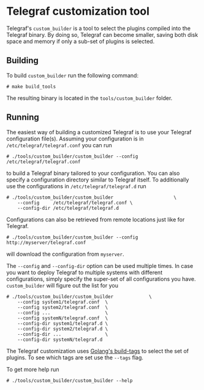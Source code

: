 # Telegraf customization tool

Telegraf's `custom_builder` is a tool to select the plugins compiled into the
Telegraf binary. By doing so, Telegraf can become smaller, saving both disk
space and memory if only a sub-set of plugins is selected.

## Building

To build `custom_builder` run the following command:

```shell
# make build_tools
```

The resulting binary is located in the `tools/custom_builder` folder.

## Running

The easiest way of building a customized Telegraf is to use your
Telegraf configuration file(s). Assuming your configuration is
in `/etc/telegraf/telegraf.conf` you can run

```shell
# ./tools/custom_builder/custom_builder --config /etc/telegraf/telegraf.conf
```

to build a Telegraf binary tailored to your configuration.
You can also specify a configuration directory similar to
Telegraf itself. To additionally use the configurations in
`/etc/telegraf/telegraf.d` run

```shell
# ./tools/custom_builder/custom_builder                      \
    --config     /etc/telegraf/telegraf.conf \
    --config-dir /etc/telegraf/telegraf.d
```

Configurations can also be retrieved from remote locations just
like for Telegraf.

```shell
# ./tools/custom_builder/custom_builder --config http://myserver/telegraf.conf
```

will download the configuration from `myserver`.

The `--config` and `--config-dir` option can be used multiple times.
In case you want to deploy Telegraf to multiple systems with
different configurations, simply specify the super-set of all
configurations you have. `custom_builder` will figure out the list
for you

```shell
# ./tools/custom_builder/custom_builder             \
    --config system1/telegraf.conf  \
    --config system2/telegraf.conf  \
    --config ...                    \
    --config systemN/telegraf.conf  \
    --config-dir system1/telegraf.d \
    --config-dir system2/telegraf.d \
    --config-dir ...                \
    --config-dir systemN/telegraf.d
```

The Telegraf customization uses
[Golang's build-tags](https://pkg.go.dev/go/build#hdr-Build_Constraints) to
select the set of plugins. To see which tags are set use the `--tags` flag.

To get more help run

```shell
# ./tools/custom_builder/custom_builder --help
```
